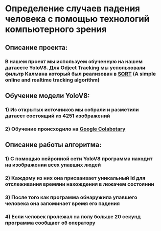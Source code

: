# Определение случаев падения человека с помощью технологий компьютерного зрения
## Описание проекта:
  ### В нашем проект мы используем обученную на нашем датасете YoloV8. Для Odject Tracking мы успользовали фильтр Калмана который был реализован в [SORT](https://github.com/abewley/sort) (A simple online and realtime tracking algorithm)


## Обучение модели YoloV8:
  ### 1) Из открытых источников мы собрали и разметили датасет состоящий из 4251 изображений
  ### 2) Обучение происходило на [Google Colabotary](https://colab.google/)


## Описание работы алгоритма:
  ### 1) С помощью нейронной сети YoloV8 программа находит на изображении всех упавших людей
  ### 2) Каждому из них она присваивает уникальный Id для отслеживания времяни нахождения в лежачем состоянии
  ### 3) После того как программа обнаружила упавшего человека она запоминает время его падения
  ### 4) Если человек пролежал на полу больше 20 секунд программа сообщает об оператору
